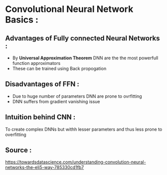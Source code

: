 # Convolutional Neural Network Basics :

## Advantages of Fully connected Neural Networks :

* By **Universal Approximation Theorem** DNN are the the most powerfull function approximators
* These can be trained using Back propogation

## Disadvantages of FFN :

* Due to huge number of parameters DNN are prone to ovrfitting
* DNN suffers from gradient vanishing issue

## Intuition behind CNN :

To create complex DNNs but withh lesser parameters and thus less prone to overfitting


## Source :
https://towardsdatascience.com/understanding-convolution-neural-networks-the-eli5-way-785330cd1fb7
